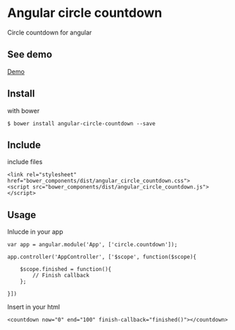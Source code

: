 # Angular circle countdown
Circle countdown for angular

## See demo
[Demo](http://shakogegia.github.io/angular-circle-countdown/)

## Install 
with bower
```
$ bower install angular-circle-countdown --save
```

## Include
include files
```
<link rel="stylesheet" href="bower_components/dist/angular_circle_countdown.css">
<script src="bower_components/dist/angular_circle_countdown.js"></script>
```

## Usage

Inlucde in your app

```
var app = angular.module('App', ['circle.countdown']);

app.controller('AppController', ['$scope', function($scope){
  
    $scope.finished = function(){
        // Finish callback
    };
    
}])
```

Insert in your html

```
<countdown now="0" end="100" finish-callback="finished()"></countdown>
```
